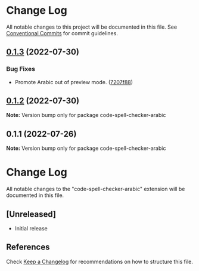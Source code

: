 # Change Log

All notable changes to this project will be documented in this file.
See [Conventional Commits](https://conventionalcommits.org) for commit guidelines.

## [0.1.3](https://github.com/streetsidesoftware/vscode-cspell-dict-extensions/compare/code-spell-checker-arabic@0.1.2...code-spell-checker-arabic@0.1.3) (2022-07-30)


### Bug Fixes

* Promote Arabic out of preview mode. ([7207f88](https://github.com/streetsidesoftware/vscode-cspell-dict-extensions/commit/7207f88ae0a5a47aae62eafc88e810153acb761a))





## [0.1.2](https://github.com/streetsidesoftware/vscode-cspell-dict-extensions/compare/code-spell-checker-arabic@0.1.1...code-spell-checker-arabic@0.1.2) (2022-07-30)

**Note:** Version bump only for package code-spell-checker-arabic





## 0.1.1 (2022-07-26)

**Note:** Version bump only for package code-spell-checker-arabic





# Change Log
All notable changes to the "code-spell-checker-arabic" extension will be documented in this file.

## [Unreleased]
- Initial release

## References
Check [Keep a Changelog](http://keepachangelog.com/) for recommendations on how to structure this file.
